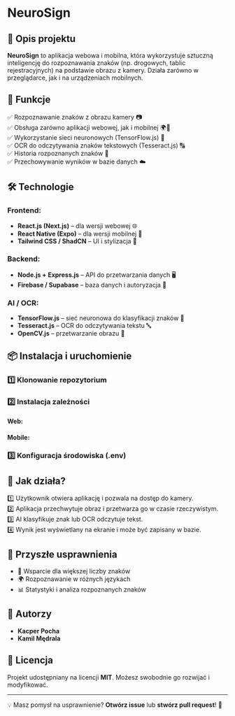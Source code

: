 # NeuroSign

## 🚀 Opis projektu

**NeuroSign** to aplikacja webowa i mobilna, która wykorzystuje sztuczną inteligencję do rozpoznawania znaków (np. drogowych, tablic rejestracyjnych) na podstawie obrazu z kamery. Działa zarówno w przeglądarce, jak i na urządzeniach mobilnych.

## 🎯 Funkcje

✅ Rozpoznawanie znaków z obrazu kamery 📷\
✅ Obsługa zarówno aplikacji webowej, jak i mobilnej 🌍📱\
✅ Wykorzystanie sieci neuronowych (TensorFlow\.js) 🧠\
✅ OCR do odczytywania znaków tekstowych (Tesseract.js) 🔠\
✅ Historia rozpoznanych znaków 📜\
✅ Przechowywanie wyników w bazie danych ☁️

## 🛠️ Technologie

### Frontend:

- **React.js (Next.js)** – dla wersji webowej 🌐
- **React Native (Expo)** – dla wersji mobilnej 📱
- **Tailwind CSS / ShadCN** – UI i stylizacja 🎨

### Backend:

- **Node.js + Express.js** – API do przetwarzania danych 🖥️
- **Firebase / Supabase** – baza danych i autoryzacja 🔐

### AI / OCR:

- **TensorFlow\.js** – sieć neuronowa do klasyfikacji znaków 🧠
- **Tesseract.js** – OCR do odczytywania tekstu 🔤
- **OpenCV.js** – przetwarzanie obrazu 🎥

## 📦 Instalacja i uruchomienie

### 1️⃣ Klonowanie repozytorium


### 2️⃣ Instalacja zależności

#### Web:


#### Mobile:



### 3️⃣ Konfiguracja środowiska (.env)



## 📸 Jak działa?

1️⃣ Użytkownik otwiera aplikację i pozwala na dostęp do kamery.\
2️⃣ Aplikacja przechwytuje obraz i przetwarza go w czasie rzeczywistym.\
3️⃣ AI klasyfikuje znak lub OCR odczytuje tekst.\
4️⃣ Wynik jest wyświetlany na ekranie i może być zapisany w bazie.

## 🎯 Przyszłe usprawnienia

- 🚀 Wsparcie dla większej liczby znaków
- 🌍 Rozpoznawanie w różnych językach
- 📊 Statystyki i analiza rozpoznanych znaków

## 👥 Autorzy

- **Kacper Pocha**
- **Kamil Mędrala** 

## 📄 Licencja

Projekt udostępniany na licencji **MIT**. Możesz swobodnie go rozwijać i modyfikować.

---

💡 Masz pomysł na usprawnienie? **Otwórz issue** lub **stwórz pull request**! 🚀

